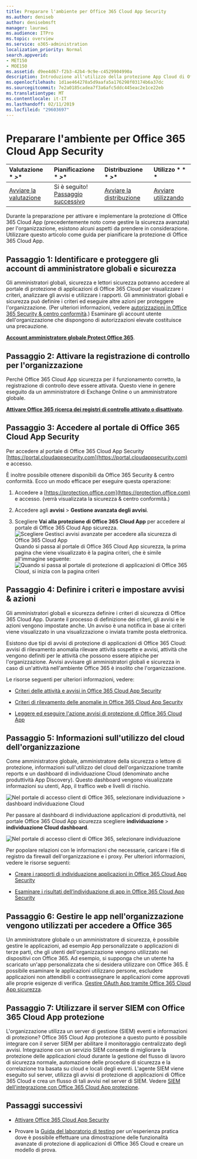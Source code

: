 ```yaml
---
title: Preparare l'ambiente per Office 365 Cloud App Security
ms.author: deniseb
author: denisebmsft
manager: laurawi
ms.audience: ITPro
ms.topic: overview
ms.service: o365-administration
localization_priority: Normal
search.appverid:
- MET150
- MOE150
ms.assetid: d9ee4d67-f2b3-42b4-9c9e-c4529904990a
description: Introduzione all'utilizzo della protezione App Cloud di Office 365
ms.openlocfilehash: 1d1ae464278a5d9aafa5a176298f03174b6a37dc
ms.sourcegitcommit: 7e2a0185cadea7f3a6afc5ddc445eac2e1ce22eb
ms.translationtype: MT
ms.contentlocale: it-IT
ms.lasthandoff: 02/11/2019
ms.locfileid: "29603697"
---
```

# <a name="get-ready-for-office-365-cloud-app-security"></a>Preparare l'ambiente per Office 365 Cloud App Security
  
|Valutazione * *\>**|Pianificazione * *\>**|Distribuzione * *\>**|Utilizzo * * *|
|:-----|:-----|:-----|:-----|
|[Avviare la valutazione](office-365-cas-overview.md) <br/> |Si è seguito!  <br/> [Passaggio successivo](turn-on-office-365-cas.md) <br/> |[Avviare la distribuzione](turn-on-office-365-cas.md) <br/> |[Avviare utilizzando](utilization-activities-for-ocas.md) <br/> |
   
Durante la preparazione per attivare e implementare la protezione di Office 365 Cloud App (precedentemente noto come gestire la sicurezza avanzata) per l'organizzazione, esistono alcuni aspetti da prendere in considerazione. Utilizzare questo articolo come guida per pianificare la protezione di Office 365 Cloud App.
    
## <a name="step-1-identify-and-protect-your-global-and-security-administrator-accounts"></a>Passaggio 1: Identificare e proteggere gli account di amministratore globali e sicurezza

Gli amministratori globali, sicurezza e lettori sicurezza potranno accedere al portale di protezione di applicazioni di Office 365 Cloud per visualizzare i criteri, analizzare gli avvisi e utilizzare i rapporti. Gli amministratori globali e sicurezza può definire i criteri ed eseguire altre azioni per proteggere l'organizzazione. (Per ulteriori informazioni, vedere [autorizzazioni in Office 365 Security &amp; centro conformità](permissions-in-the-security-and-compliance-center.md).) Esaminare gli account utente dell'organizzazione che dispongono di autorizzazioni elevate costituisce una precauzione. 
  
 **[Account amministratore globale Protect Office 365](https://docs.microsoft.com/office365/enterprise/protect-your-global-administrator-accounts)**. 
  
## <a name="step-2-turn-on-audit-logging-for-your-organization"></a>Passaggio 2: Attivare la registrazione di controllo per l'organizzazione

Perché Office 365 Cloud App sicurezza per il funzionamento corretto, la registrazione di controllo deve essere attivata. Questo viene in genere eseguito da un amministratore di Exchange Online o un amministratore globale.
  
 **[Attivare Office 365 ricerca dei registri di controllo attivato o disattivato](turn-audit-log-search-on-or-off.md)**. 
  
## <a name="step-3-go-to-the-office-365-cloud-app-security-portal"></a>Passaggio 3: Accedere al portale di Office 365 Cloud App Security

Per accedere al portale di Office 365 Cloud App Security [https://portal.cloudappsecurity.com](https://portal.cloudappsecurity.com) e accesso. 

È inoltre possibile ottenere disponibili da Office 365 Security &amp; centro conformità. Ecco un modo efficace per eseguire questa operazione:

1. Accedere a [https://protection.office.com](https://protection.office.com) e accesso. (verrà visualizzata la sicurezza &amp; centro conformità.)
    
2. Accedere agli **avvisi** \> **Gestione avanzata degli avvisi**.
    
3. Scegliere **Vai alla protezione di Office 365 Cloud App** per accedere al portale di Office 365 Cloud App sicurezza.<br> ![Scegliere Gestisci avvisi avanzate per accedere alla sicurezza di Office 365 Cloud App](media/958632d4-03e3-4ade-8e22-d5509db6fca7.png)<br>Quando si passa al portale di Office 365 Cloud App sicurezza, la prima pagina che viene visualizzato è la pagina criteri, che è simile all'immagine seguente:<br>![Quando si passa al portale di protezione di applicazioni di Office 365 Cloud, si inizia con la pagina criteri](media/5cb8833c-4e08-438c-bab3-91b5106f6f3f.png)<br>
  
## <a name="step-4-define-policies-and-set-up-alerts-amp-actions"></a>Passaggio 4: Definire i criteri e impostare avvisi &amp; azioni

Gli amministratori globali e sicurezza definire i criteri di sicurezza di Office 365 Cloud App. Durante il processo di definizione dei criteri, gli avvisi e le azioni vengono impostate anche. Un avviso è una notifica in base ai criteri viene visualizzato in una visualizzazione o inviata tramite posta elettronica. 
  
Esistono due tipi di avvisi di protezione di applicazioni di Office 365 Cloud: avvisi di rilevamento anomalia rilevare attività sospette e avvisi, attività che vengono definiti per le attività che possono essere atipiche per l'organizzazione. Avvisi avvisare gli amministratori globali e sicurezza in caso di un'attività nell'ambiente Office 365 è insolito che l'organizzazione.
  
Le risorse seguenti per ulteriori informazioni, vedere:
  
- [Criteri delle attività e avvisi in Office 365 Cloud App Security](activity-policies-and-alerts.md)
    
- [Criteri di rilevamento delle anomalie in Office 365 Cloud App Security](anomaly-detection-policies-in-ocas.md)
    
- [Leggere ed eseguire l'azione avvisi di protezione di Office 365 Cloud App](review-office-365-cas-alerts.md)
    
## <a name="step-5-learn-about-your-organizations-cloud-usage"></a>Passaggio 5: Informazioni sull'utilizzo del cloud dell'organizzazione

Come amministratore globale, amministratore della sicurezza o lettore di protezione, informazioni sull'utilizzo del cloud dell'organizzazione tramite reports e un dashboard di individuazione Cloud (denominato anche produttività App Discovery). Questo dashboard vengono visualizzate informazioni su utenti, App, il traffico web e livelli di rischio.
  
![Nel portale di accesso client di Office 365, selezionare individuazione \> dashboard individuazione Cloud](media/61269290-fd82-4d4b-8045-aea1ebc82287.png)
  
Per passare al dashboard di individuazione applicazioni di produttività, nel portale Office 365 Cloud App sicurezza scegliere **individuazione** \> **individuazione Cloud dashboard**.
  
![Nel portale di accesso client di Office 365, selezionare individuazione](media/73b5299f-94b5-49dd-a00f-154d188eb2c5.png)
  
Per popolare relazioni con le informazioni che necessarie, caricare i file di registro da firewall dell'organizzazione e i proxy. Per ulteriori informazioni, vedere le risorse seguenti:
  
- [Creare i rapporti di individuazione applicazioni in Office 365 Cloud App Security](create-app-discovery-reports-in-ocas.md)
    
- [Esaminare i risultati dell’individuazione di app in Office 365 Cloud App Security](review-app-discovery-findings-in-ocas.md)
    
## <a name="step-6-manage-apps-that-your-organization-is-using-to-access-office-365"></a>Passaggio 6: Gestire le app nell'organizzazione vengono utilizzati per accedere a Office 365

Un amministratore globale o un amministratore di sicurezza, è possibile gestire le applicazioni, ad esempio App personalizzate o applicazioni di terze parti, che gli utenti dell'organizzazione vengono utilizzato nei dispositivi con Office 365. Ad esempio, si supponga che un utente ha scaricato un'app personalizzata che si desidera utilizzare con Office 365. È possibile esaminare le applicazioni utilizzano persone, escludere applicazioni non attendibili o contrassegnare le applicazioni come approvati alle proprie esigenze di verifica. [Gestire OAuth App tramite Office 365 Cloud App sicurezza](manage-app-permissions-in-ocas.md).
  
## <a name="step-7-use-your-siem-server-with-office-365-cloud-app-security"></a>Passaggio 7: Utilizzare il server SIEM con Office 365 Cloud App protezione

L'organizzazione utilizza un server di gestione (SIEM) eventi e informazioni di protezione? Office 365 Cloud App protezione a questo punto è possibile integrare con il server SIEM per abilitare il monitoraggio centralizzato degli avvisi. Integrazione con un servizio SIEM consente di migliorare la protezione delle applicazioni cloud durante la gestione del flusso di lavoro di sicurezza normale, automazione delle procedure di sicurezza e la correlazione tra basata su cloud e locali degli eventi. L'agente SIEM viene eseguito sul server, utilizza gli avvisi di protezione di applicazioni di Office 365 Cloud e crea un flusso di tali avvisi nel server di SIEM. Vedere [SIEM dell'integrazione con Office 365 Cloud App protezione](integrate-your-siem-server-with-office-365-cas.md).
  
## <a name="next-steps"></a>Passaggi successivi

- [Attivare Office 365 Cloud App Security](turn-on-office-365-cas.md)
    
- Provare la [Guida del laboratorio di testing](https://docs.microsoft.com/office365/enterprise/cloud-app-security-for-your-office-365-dev-test-environment) per un'esperienza pratica dove è possibile effettuare una dimostrazione delle funzionalità avanzate di protezione di applicazioni di Office 365 Cloud e creare un modello di prova. 
    

